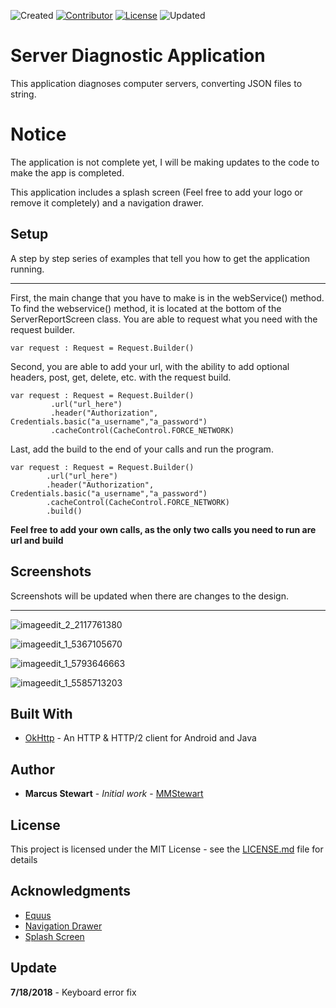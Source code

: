 ![Created](https://img.shields.io/badge/created-july%202018-brightgreen.svg)
[![Contributor](https://img.shields.io/github/contributors/moroshko/autosuggest-highlight.svg?style=flat-square)](https://github.com/mmstewart/Server-Diagnostic-Application/graphs/contributors)
[![License](https://img.shields.io/packagist/l/doctrine/orm.svg)](https://github.com/mmstewart/Server-Diagnostic-Application/blob/master/LICENSE.md)
![Updated](https://img.shields.io/badge/updated-july%202018-yellow.svg)


# Server Diagnostic Application

This application diagnoses computer servers, converting JSON files to string.  

# Notice

The application is not complete yet, I will be making updates to the code to make the app is completed.  

This application includes a splash screen (Feel free to add your logo or remove it completely) and a navigation drawer.

## Setup

A step by step series of examples that tell you how to get the application running.

---

First, the main change that you have to make is in the webService() method. To find the webservice() method, it is located at the bottom of the ServerReportScreen class. You are able to request what you need with the request builder.

```
var request : Request = Request.Builder()
```

Second, you are able to add your url, with the ability to add optional headers, post, get, delete, etc. with the request build.

```
var request : Request = Request.Builder()
         .url("url_here")
         .header("Authorization", Credentials.basic("a_username","a_password")
         .cacheControl(CacheControl.FORCE_NETWORK)
```

Last, add the build to the end of your calls and run the program.

```
var request : Request = Request.Builder()
        .url("url_here")
        .header("Authorization", Credentials.basic("a_username","a_password")
        .cacheControl(CacheControl.FORCE_NETWORK)
        .build()
```

**Feel free to add your own calls, as the only two calls you need to run are url and build**

## Screenshots

Screenshots will be updated when there are changes to the design.  

---

![imageedit_2_2117761380](https://user-images.githubusercontent.com/36175538/42836482-c69942ec-89c0-11e8-8822-745c391661ed.png)  

![imageedit_1_5367105670](https://user-images.githubusercontent.com/36175538/42836513-dd365490-89c0-11e8-9779-da377539ee7d.png)  

![imageedit_1_5793646663](https://user-images.githubusercontent.com/36175538/42836515-dfc949ec-89c0-11e8-84b2-fa61eaff2632.png)  

![imageedit_1_5585713203](https://user-images.githubusercontent.com/36175538/42836520-e253c066-89c0-11e8-9518-344bb70efa36.png)

## Built With

* [OkHttp](http://square.github.io/okhttp/) - An HTTP & HTTP/2 client for Android and Java

## Author

* **Marcus Stewart** - *Initial work* - [MMStewart](https://github.com/mmstewart)

## License

This project is licensed under the MIT License - see the [LICENSE.md](LICENSE.md) file for details

## Acknowledgments

* [Equus](https://www.equuscs.com/)
* [Navigation Drawer](https://www.youtube.com/watch?v=AS92bq3XxkA)
* [Splash Screen](https://www.youtube.com/watch?v=jXtof6OUtcE&t=137s)

## Update

**7/18/2018** - Keyboard error fix
